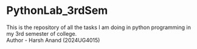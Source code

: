 # PythonLab_3rdSem
This is the repository of all the tasks I am doing in python programming in my 3rd semester of college.
<br>
Author - Harsh Anand (2024UG4015)

